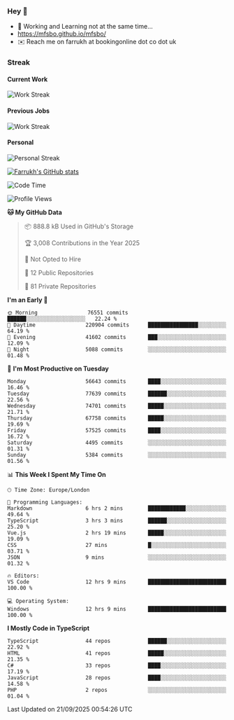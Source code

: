 ### Hey 👋

- 🏃 Working and Learning not at the same time...
- https://mfsbo.github.io/mfsbo/
- ✉️ Reach me on farrukh at bookingonline dot co dot uk

### Streak
#### Current Work
![Work Streak](https://streak-stats.demolab.com/?user=mfsbo)
#### Previous Jobs
![Work Streak](https://streak-stats.demolab.com/?user=farrukhcw)
#### Personal
![Personal Streak](https://streak-stats.demolab.com/?user=farrukhsubhani)

[![Farrukh's GitHub stats](https://github-readme-stats.vercel.app/api?username=mfsbo&hide=stars&count_private=true)](https://github.com/mfsbo/)

<!--START_SECTION:waka-->
![Code Time](http://img.shields.io/badge/Code%20Time-1%2C056%20hrs%2042%20mins-blue)

![Profile Views](http://img.shields.io/badge/Profile%20Views-71-blue)

**🐱 My GitHub Data** 

> 📦 888.8 kB Used in GitHub's Storage 
 > 
> 🏆 3,008 Contributions in the Year 2025
 > 
> 🚫 Not Opted to Hire
 > 
> 📜 12 Public Repositories 
 > 
> 🔑 81 Private Repositories 
 > 
**I'm an Early 🐤** 

```text
🌞 Morning                76551 commits       ██████░░░░░░░░░░░░░░░░░░░   22.24 % 
🌆 Daytime                220904 commits      ████████████████░░░░░░░░░   64.19 % 
🌃 Evening                41602 commits       ███░░░░░░░░░░░░░░░░░░░░░░   12.09 % 
🌙 Night                  5088 commits        ░░░░░░░░░░░░░░░░░░░░░░░░░   01.48 % 
```
📅 **I'm Most Productive on Tuesday** 

```text
Monday                   56643 commits       ████░░░░░░░░░░░░░░░░░░░░░   16.46 % 
Tuesday                  77639 commits       ██████░░░░░░░░░░░░░░░░░░░   22.56 % 
Wednesday                74701 commits       █████░░░░░░░░░░░░░░░░░░░░   21.71 % 
Thursday                 67758 commits       █████░░░░░░░░░░░░░░░░░░░░   19.69 % 
Friday                   57525 commits       ████░░░░░░░░░░░░░░░░░░░░░   16.72 % 
Saturday                 4495 commits        ░░░░░░░░░░░░░░░░░░░░░░░░░   01.31 % 
Sunday                   5384 commits        ░░░░░░░░░░░░░░░░░░░░░░░░░   01.56 % 
```


📊 **This Week I Spent My Time On** 

```text
🕑︎ Time Zone: Europe/London

💬 Programming Languages: 
Markdown                 6 hrs 2 mins        ████████████░░░░░░░░░░░░░   49.64 % 
TypeScript               3 hrs 3 mins        ██████░░░░░░░░░░░░░░░░░░░   25.20 % 
Vue.js                   2 hrs 19 mins       █████░░░░░░░░░░░░░░░░░░░░   19.09 % 
CSS                      27 mins             █░░░░░░░░░░░░░░░░░░░░░░░░   03.71 % 
JSON                     9 mins              ░░░░░░░░░░░░░░░░░░░░░░░░░   01.32 % 

🔥 Editors: 
VS Code                  12 hrs 9 mins       █████████████████████████   100.00 % 

💻 Operating System: 
Windows                  12 hrs 9 mins       █████████████████████████   100.00 % 
```

**I Mostly Code in TypeScript** 

```text
TypeScript               44 repos            ██████░░░░░░░░░░░░░░░░░░░   22.92 % 
HTML                     41 repos            █████░░░░░░░░░░░░░░░░░░░░   21.35 % 
C#                       33 repos            ████░░░░░░░░░░░░░░░░░░░░░   17.19 % 
JavaScript               28 repos            ████░░░░░░░░░░░░░░░░░░░░░   14.58 % 
PHP                      2 repos             ░░░░░░░░░░░░░░░░░░░░░░░░░   01.04 % 
```




 Last Updated on 21/09/2025 00:54:26 UTC
<!--END_SECTION:waka-->
<!--
**mfsbo/mfsbo** is a ✨ _special_ ✨ repository because its `README.md` (this file) appears on your GitHub profile.

Here are some ideas to get you started:

- 🔭 I’m currently working on ...
- 🌱 I’m currently learning ...
- 👯 I’m looking to collaborate on ...
- 🤔 I’m looking for help with ...
- 💬 Ask me about ...
- 📫 How to reach me: ...
- 😄 Pronouns: ...
- ⚡ Fun fact: ...
-->
